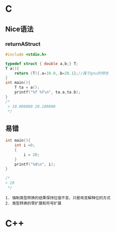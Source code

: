 # C

## Nice语法

### returnAStruct
```c
#include <stdio.h>

typedef struct { double a,b;} T;
T a(){
    return (T){.a=10.0,.b=20.1};//属于gnu的特性
}
int main(){
    T ta = a();
    printf("%f %f\n", ta.a,ta.b);
}
/*
 > 10.000000 20.100000
 */
```

## 易错

```c
int main(){
    int i =0;
    {
        i = 20;
    }
    printf("%d\n", i);
}

/*
> 20
 */
```
```
1. 强制类型转换的结果保持位值不变，只是改变解释位的方式
2. 类型转换的零扩展和符号扩展

```
# C++
